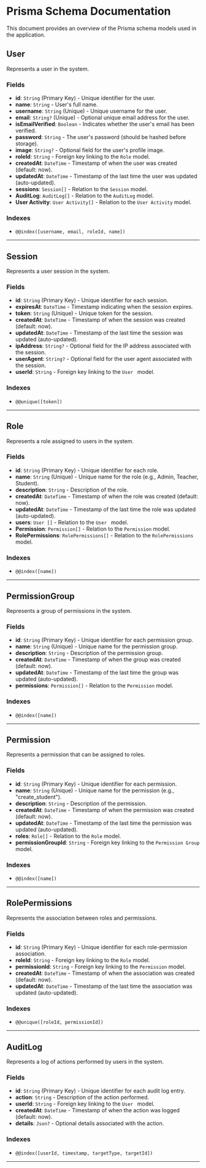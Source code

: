 # Prisma Schema Documentation

This document provides an overview of the Prisma schema models used in the application.

## User

Represents a user in the system.

### Fields

- **id**: `String` (Primary Key) - Unique identifier for the user.
- **name**: `String` - User's full name.
- **username**: `String` (Unique) - Unique username for the user.
- **email**: `String?` (Unique) - Optional unique email address for the user.
- **isEmailVerified**: `Boolean` - Indicates whether the user's email has been verified.
- **password**: `String` - The user's password (should be hashed before storage).
- **image**: `String?` - Optional field for the user's profile image.
- **roleId**: `String` - Foreign key linking to the `Role` model.
- **createdAt**: `DateTime` - Timestamp of when the user was created (default: now).
- **updatedAt**: `DateTime` - Timestamp of the last time the user was updated (auto-updated).
- **sessions**: `Session[]` - Relation to the `Session` model.
- **AuditLog**: `AuditLog[]` - Relation to the `AuditLog` model.
- **User Activity**: `User Activity[]` - Relation to the `User Activity` model.

### Indexes

- `@@index([username, email, roleId, name])`

---

## Session

Represents a user session in the system.

### Fields

- **id**: `String` (Primary Key) - Unique identifier for each session.
- **expiresAt**: `DateTime` - Timestamp indicating when the session expires.
- **token**: `String` (Unique) - Unique token for the session.
- **createdAt**: `DateTime` - Timestamp of when the session was created (default: now).
- **updatedAt**: `DateTime` - Timestamp of the last time the session was updated (auto-updated).
- **ipAddress**: `String?` - Optional field for the IP address associated with the session.
- **userAgent**: `String?` - Optional field for the user agent associated with the session.
- **userId**: `String` - Foreign key linking to the `User ` model.

### Indexes

- `@@unique([token])`

---

## Role

Represents a role assigned to users in the system.

### Fields

- **id**: `String` (Primary Key) - Unique identifier for each role.
- **name**: `String` (Unique) - Unique name for the role (e.g., Admin, Teacher, Student).
- **description**: `String` - Description of the role.
- **createdAt**: `DateTime` - Timestamp of when the role was created (default: now).
- **updatedAt**: `DateTime` - Timestamp of the last time the role was updated (auto-updated).
- **users**: `User []` - Relation to the `User ` model.
- **Permission**: `Permission[]` - Relation to the `Permission` model.
- **RolePermissions**: `RolePermissions[]` - Relation to the `RolePermissions` model.

### Indexes

- `@@index([name])`

---

## PermissionGroup

Represents a group of permissions in the system.

### Fields

- **id**: `String` (Primary Key) - Unique identifier for each permission group.
- **name**: `String` (Unique) - Unique name for the permission group.
- **description**: `String` - Description of the permission group.
- **createdAt**: `DateTime` - Timestamp of when the group was created (default: now).
- **updatedAt**: `DateTime` - Timestamp of the last time the group was updated (auto-updated).
- **permissions**: `Permission[]` - Relation to the `Permission` model.

### Indexes

- `@@index([name])`

---

## Permission

Represents a permission that can be assigned to roles.

### Fields

- **id**: `String` (Primary Key) - Unique identifier for each permission.
- **name**: `String` (Unique) - Unique name for the permission (e.g., "create_student").
- **description**: `String` - Description of the permission.
- **createdAt**: `DateTime` - Timestamp of when the permission was created (default: now).
- **updatedAt**: `DateTime` - Timestamp of the last time the permission was updated (auto-updated).
- **roles**: `Role[]` - Relation to the `Role` model.
- **permissionGroupId**: `String` - Foreign key linking to the `Permission Group` model.

### Indexes

- `@@index([name])`

---

## RolePermissions

Represents the association between roles and permissions.

### Fields

- **id**: `String` (Primary Key) - Unique identifier for each role-permission association.
- **roleId**: `String` - Foreign key linking to the `Role` model.
- **permissionId**: `String` - Foreign key linking to the `Permission` model.
- **createdAt**: `DateTime` - Timestamp of when the association was created (default: now).
- **updatedAt**: `DateTime` - Timestamp of the last time the association was updated (auto-updated).

### Indexes

- `@@unique([roleId, permissionId])`

---

## AuditLog

Represents a log of actions performed by users in the system.

### Fields

- **id**: `String` (Primary Key) - Unique identifier for each audit log entry.
- **action**: `String` - Description of the action performed.
- **userId**: `String` - Foreign key linking to the `User ` model.
- **createdAt**: `DateTime` - Timestamp of when the action was logged (default: now).
- **details**: `Json?` - Optional details associated with the action.

### Indexes

- `@@index([userId, timestamp, targetType, targetId])`

---